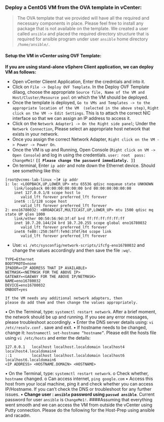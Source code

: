 ### Deploy a CentOS VM from the OVA template in vCenter: 

> The OVA template that we provided will have all the required and necessary components in place. Please feel free to install 
any package that is not available on the template. We created a user called `ansible` and placed the required directory structure 
that is required for ansible program under user `ansible` home directory `/home/ansible/`. 

#### Setup the VM in vCenter using OVF Template:
**If you are using stand-alone vSphere Client application, we can deploy VM as follows:**
* Open vCenter Clieent Application, Enter the credntials and into it.
* Click on `File -> Deploy OVF Template`. In the Deploy OVF Template dilaog, choose the appropriate `Source file, Name of the VM and 
Host/Cluster/Resource pool` on which the VM should be deployed.
* Once the template is deployed, `Go to VMs and Templates -> to the appropriate location of the VM 
(selected in the above step)`, `Right click on the VM -> Edit Settings`. This is to attach the correct NIC interface 
so that we can assign an IP address to access it. 
* Click on the `Network Adapter1 -> On the Right side panel`; Under the `Network Connection`, Please select 
an appropriate host network that exists in your network.
* Once you assign the correct Network Adapter, `Right click on the VM -> Power -> Power On`.
* Once the VM is up and Running, Open Console (`Right click on VM -> Open Console`) and log in using the credentials. 
`user: root  pass: ChangeMe1!`
**`[[ Please change the password immediately. ]]`**
* On terminal, Enter `ip addr` and note down the Ethernet device. Should see something like this:
```
[root@vcnms-lab-linux ~]# ip addr
1: lo: <LOOPBACK,UP,LOWER_UP> mtu 65536 qdisc noqueue state UNKNOWN
    link/loopback 00:00:00:00:00:00 brd 00:00:00:00:00:00
    inet 127.0.0.1/8 scope host lo
       valid_lft forever preferred_lft forever
    inet6 ::1/128 scope host
       valid_lft forever preferred_lft forever
2: eno16780032: <BROADCAST,MULTICAST,UP,LOWER_UP> mtu 1500 qdisc mq state UP qlen 1000
    link/ether 00:50:56:9d:3f:4f brd ff:ff:ff:ff:ff:ff
    inet 10.7.20.144/24 brd 10.7.20.255 scope global eno16780032
       valid_lft forever preferred_lft forever
    inet6 fe80::250:56ff:fe9d:3f4f/64 scope link
       valid_lft forever preferred_lft forever
```
* Use: `vi /etc/sysconfig/network-scripts/ifcfg-eno16780032` and change the values accordingly and then save the file `:wq!`.
```
TYPE=Ethernet
BOOTPROTO=none
IPADDR=<IP ADDRESS THAT IP AVAILABLE>
NETMASK=<NETMASK FOR THE ABOVE IP>
GATEWAY=<GAEWAY FOR THE ABOVE IP/NETMASK>
NAME=eno16780032
DEVICE=eno16780032
ONBOOT=yes
```
```
If the VM needs any additional network adapters, then 
please do add them and then change the values appropriately. 
```
•	On the Terminal, type: `systemctl restart network`. After a brief moment, the network should be up and running. If you see any error messages, please troubleshoot accordingly. 
•	Enter the DNS server details using: `vi /etc/resolv.conf` . save and exit.
•	If hostname needs to be changed, change it: `hostnamectl set-hostname “hostname”`. Please edit the hosts file using `vi /etc/hosts` and enter the details:
```
127.0.0.1   localhost localhost.localdomain localhost4 localhost4.localdomain4
::1         localhost localhost.localdomain localhost6 localhost6.localdomain6
<IP ADDRESS> <HOSTNAME.DOMAIN> <HOSTNAME>
``` 
•	On the Terminal, type: `systemctl restart network`. 
o	Check whether, `hostname` changed.
o	Can access internet, `ping google.com`
•	Access this host from your local machine, ping it and check whether you can access IP/Hostname. If you can’t check the DNS or troubleshoot for any further issues.
•	**Change user : `ansible` password using `passwd ansible`**. Current password for user `ansible` is `ChangeMe1!`.
####Assuming that everything went smooth and we can access the VM from outside the vCenter using Putty connection. Please do the following for the Host-Prep using ansible and racadm.
